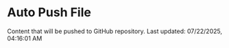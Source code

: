 # Auto Push File

Content that will be pushed to GitHub repository.
Last updated: 07/22/2025, 04:16:01 AM